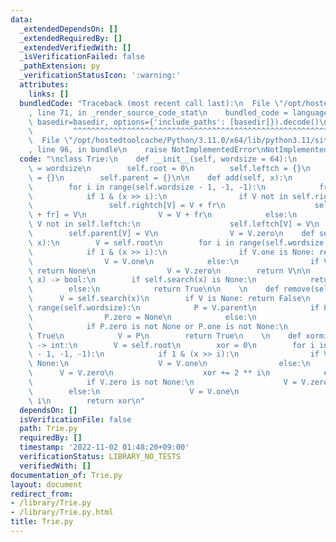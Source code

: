 ```yaml
---
data:
  _extendedDependsOn: []
  _extendedRequiredBy: []
  _extendedVerifiedWith: []
  _isVerificationFailed: false
  _pathExtension: py
  _verificationStatusIcon: ':warning:'
  attributes:
    links: []
  bundledCode: "Traceback (most recent call last):\n  File \"/opt/hostedtoolcache/Python/3.11.0/x64/lib/python3.11/site-packages/onlinejudge_verify/documentation/build.py\"\
    , line 71, in _render_source_code_stat\n    bundled_code = language.bundle(stat.path,\
    \ basedir=basedir, options={'include_paths': [basedir]}).decode()\n          \
    \         ^^^^^^^^^^^^^^^^^^^^^^^^^^^^^^^^^^^^^^^^^^^^^^^^^^^^^^^^^^^^^^^^^^^^^^^^^^^^^^^^^\n\
    \  File \"/opt/hostedtoolcache/Python/3.11.0/x64/lib/python3.11/site-packages/onlinejudge_verify/languages/python.py\"\
    , line 96, in bundle\n    raise NotImplementedError\nNotImplementedError\n"
  code: "\nclass Trie:\n    def __init__(self, wordsize = 64):\n        self.wordsize\
    \ = wordsize\n        self.root = 0\n        self.leftch = {}\n        self.rightch\
    \ = {}\n        self.parent = {}\n\n    def add(self, x):\n        V = self.root\n\
    \        for i in range(self.wordsize - 1, -1, -1):\n            fr = 2 ** i\n\
    \            if 1 & (x >> i):\n                if V not in self.rightch:\n   \
    \                 self.rightch[V] = V + fr\n                    self.parent[V\
    \ + fr] = V\n                V = V + fr\n            else:\n                if\
    \ V not in self.leftch:\n                    self.leftch[V] = V\n            \
    \        self.parent[V] = V\n                V = V.zero\n    def search(self,\
    \ x):\n        V = self.root\n        for i in range(self.wordsize - 1, -1, -1):\n\
    \            if 1 & (x >> i):\n                if V.one is None: return None\n\
    \                V = V.one\n            else:\n                if V.zero is None:\
    \ return None\n                V = V.zero\n        return V\n\n    def contains(self,\
    \ x) -> bool:\n        if self.search(x) is None:\n            return False\n\
    \        else:\n            return True\n\n    \n    def remove(self, x):\n  \
    \      V = self.search(x)\n        if V is None: return False\n        for i in\
    \ range(self.wordsize):\n            P = V.parent\n            if P.zero == V:\n\
    \                P.zero = None\n            else:\n                P.one = None\n\
    \            if P.zero is not None or P.one is not None:\n                return\
    \ True\n            V = P\n        return True\n    \n    def xormin(self, x)\
    \ -> int:\n        V = self.root\n        xor = 0\n        for i in range(self.wordsize\
    \ - 1, -1, -1):\n            if 1 & (x >> i):\n                if V.one is not\
    \ None:\n                    V = V.one\n                else:\n              \
    \      V = V.zero\n                    xor += 2 ** i\n            else:\n    \
    \            if V.zero is not None:\n                    V = V.zero\n        \
    \        else:\n                    V = V.one\n                    xor += 2 **\
    \ i\n        return xor\n"
  dependsOn: []
  isVerificationFile: false
  path: Trie.py
  requiredBy: []
  timestamp: '2022-11-02 01:48:20+09:00'
  verificationStatus: LIBRARY_NO_TESTS
  verifiedWith: []
documentation_of: Trie.py
layout: document
redirect_from:
- /library/Trie.py
- /library/Trie.py.html
title: Trie.py
---
```

